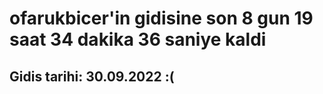 # ofarukbicer'in gidisine son 8 gun 19 saat 34 dakika 36 saniye kaldi

## Gidis tarihi: 30.09.2022 :(